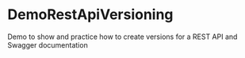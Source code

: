 # DemoRestApiVersioning
Demo to show and practice how to create versions for a REST API and Swagger documentation
